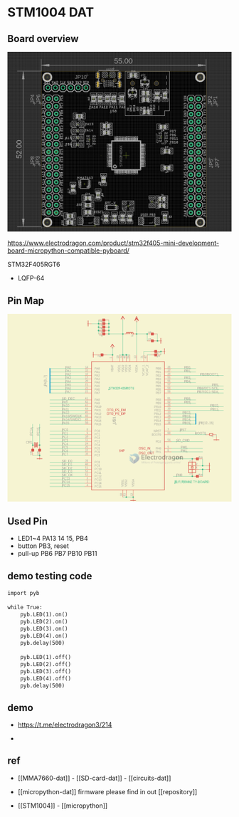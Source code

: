 
# STM1004 DAT 

## Board overview 

![](16-29-16-06-07-2023.png)

https://www.electrodragon.com/product/stm32f405-mini-development-board-micropython-compatible-pyboard/

STM32F405RGT6 
- LQFP-64

## Pin Map 

![](2023-10-25-14-50-12.png)

## Used Pin 

- LED1~4 PA13 14 15, PB4
- button PB3, reset 
- pull-up PB6 PB7 PB10 PB11

## demo testing code

    import pyb

    while True:
        pyb.LED(1).on()
        pyb.LED(2).on()
        pyb.LED(3).on()
        pyb.LED(4).on()
        pyb.delay(500)

        pyb.LED(1).off()
        pyb.LED(2).off()
        pyb.LED(3).off()
        pyb.LED(4).off()
        pyb.delay(500)


## demo 

- https://t.me/electrodragon3/214

- 

## ref 

- [[MMA7660-dat]] - [[SD-card-dat]] - [[circuits-dat]]

- [[micropython-dat]] firmware please find in out [[repository]]



- [[STM1004]] - [[micropython]]
